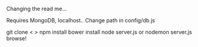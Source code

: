 Changing the read me...

Requires MongoDB, localhost.. Change path in config/db.js

git clone < >
npm install
bower install
node server.js or nodemon server.js
browse!

